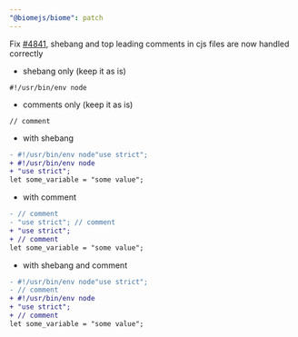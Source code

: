 ```yaml
---
"@biomejs/biome": patch
---
```


Fix [#4841](https://github.com/biomejs/biome/issues/4841), shebang and top leading comments in cjs files are now handled correctly

- shebang only (keep it as is)

```
#!/usr/bin/env node
```

- comments only (keep it as is)

```
// comment
```

- with shebang

```diff
- #!/usr/bin/env node"use strict";
+ #!/usr/bin/env node
+ "use strict";
let some_variable = "some value";
```

- with comment

```diff
- // comment
- "use strict"; // comment
+ "use strict";
+ // comment
let some_variable = "some value";
```

- with shebang and comment

```diff
- #!/usr/bin/env node"use strict";
- // comment
+ #!/usr/bin/env node
+ "use strict";
+ // comment
let some_variable = "some value";
```
